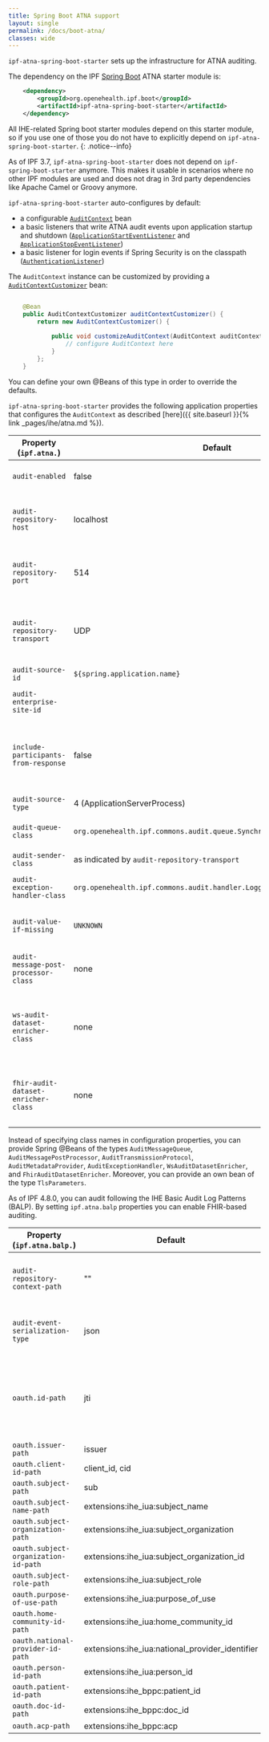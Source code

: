 ```yaml
---
title: Spring Boot ATNA support
layout: single
permalink: /docs/boot-atna/
classes: wide
---
```


`ipf-atna-spring-boot-starter` sets up the infrastructure for ATNA auditing.
 
The dependency on the IPF [Spring Boot] ATNA starter module is:

```xml
    <dependency>
        <groupId>org.openehealth.ipf.boot</groupId>
        <artifactId>ipf-atna-spring-boot-starter</artifactId>
    </dependency>
```

All IHE-related Spring boot starter modules depend on this starter module, so if you use one of those you do not have to
explicitly depend on `ipf-atna-spring-boot-starter`.
{: .notice--info}

As of IPF 3.7, `ipf-atna-spring-boot-starter` does not depend on `ipf-spring-boot-starter` anymore. This makes it
usable in scenarios where no other IPF modules are used and does not drag in 3rd party dependencies like Apache Camel
or Groovy anymore.

`ipf-atna-spring-boot-starter` auto-configures by default:

* a configurable [`AuditContext`](../apidocs/org/openehealth/ipf/commons/audit/DefaultAuditContext.html) bean
* a basic listeners that write ATNA audit events upon application startup and shutdown 
  ([`ApplicationStartEventListener`](../apidocs/org/openehealth/ipf/boot/atna/ApplicationStartEventListener.html) 
  and [`ApplicationStopEventListener`](../apidocs/org/openehealth/ipf/boot/atna/ApplicationStopEventListener.html))
* a basic listener for login events if Spring Security is on the classpath ([`AuthenticationListener`](../apidocs/org/openehealth/ipf/boot/atna/AuthenticationListener.html)) 

The `AuditContext` instance can be customized by providing a [`AuditContextCustomizer`](../apidocs/org/openehealth/ipf/boot/atna/AuditContextCustomizer.html) bean:

```java

    @Bean
    public AuditContextCustomizer auditContextCustomizer() {
        return new AuditContextCustomizer() {
            
            public void customizeAuditContext(AuditContext auditContext) {
                // configure AuditContext here
            }
        };
    }
```

You can define your own @Beans of this type in order to override the defaults.

`ipf-atna-spring-boot-starter` provides the following application properties that configures the `AuditContext`
as described [here]({{ site.baseurl }}{% link _pages/ihe/atna.md %}).

| Property (`ipf.atna.`)         | Default               | Description                                                           |
|--------------------------------|-----------------------|-----------------------------------------------------------------------|
| `audit-enabled`                | false                 | Whether auditing is enabled                                           |
| `audit-repository-host`        | localhost             | Host of the ATNA repository to send the events to                     |
| `audit-repository-port`        | 514                   | Port of the ATNA repository to send the events to                     |
| `audit-repository-transport`   | UDP                   | Wire transport format (UDP, TLS, NETTY-UDP, NETTY-TLS, FHIR-REST-TLS) |
| `audit-source-id`              | `${spring.application.name}` | Source ID for ATNA events                                             |
| `audit-enterprise-site-id`     |                       | Enterprise Site ID for ATNA events                                    |
| `include-participants-from-response`| false            | Whether to include (patient) participants from responses as well      |
| `audit-source-type`            | 4 (ApplicationServerProcess) | Type of Audit Source                                                  |
| `audit-queue-class`            | `org.openehealth.ipf.commons.audit.queue.SynchronousAuditMessageQueue` | Queue implementation for auditing                                     |
| `audit-sender-class`           | as indicated by `audit-repository-transport` | ATNA sender implementation                                            |
| `audit-exception-handler-class`| `org.openehealth.ipf.commons.audit.handler.LoggingAuditExceptionHandler`| Exception handler impleemntation                                      |
| `audit-value-if-missing`       | `UNKNOWN`             | Value used for mandatory audit attributes that are not set            |
| `audit-message-post-processor-class` | none | Class of the audit message post-processor | 
| `ws-audit-dataset-enricher-class`    | none | Class of the audit dataset enricher for Web Service based transactions (IPF 5.0+) |  
| `fhir-audit-dataset-enricher-class`  | none | Class of the audit dataset enricher for FHIR based transactions (IPF 5.0+) |

Instead of specifying class names in configuration properties, you can provide Spring @Beans of the types `AuditMessageQueue`, 
`AuditMessagePostProcessor`, `AuditTransmissionProtocol`, `AuditMetadataProvider`, `AuditExceptionHandler`, `WsAuditDatasetEnricher`, 
and `FhirAuditDatasetEnricher`.  Moreover, you can provide an own bean of the type `TlsParameters`.

As of IPF 4.8.0, you can audit following the IHE Basic Audit Log Patterns (BALP). By setting `ipf.atna.balp` properties you can enable FHIR-based auditing.

| Property (`ipf.atna.balp.`)          | Default                                         | Description                                                  |
|--------------------------------------|-------------------------------------------------|--------------------------------------------------------------|
| `audit-repository-context-path`      | ""                                              | URL context path of the FHIR Audit Repository                |
| `audit-event-serialization-type`     | json                                            | Whether to encode the AuditEvent as `json` or `xml`          |
| `oauth.id-path`                      | jti                                             | Where to extract audit-relevant data from a JWT access token |
| `oauth.issuer-path`                  | issuer                                          |                                                              |
| `oauth.client-id-path`               | client_id, cid                                  |                                                              |
| `oauth.subject-path`                 | sub                                             |                                                              |
| `oauth.subject-name-path`            | extensions:ihe_iua:subject_name                 |                                                              |
| `oauth.subject-organization-path`    | extensions:ihe_iua:subject_organization         |                                                              |
| `oauth.subject-organization-id-path` | extensions:ihe_iua:subject_organization_id      |                                                              |
| `oauth.subject-role-path`            | extensions:ihe_iua:subject_role                 |                                                              |
| `oauth.purpose-of-use-path`          | extensions:ihe_iua:purpose_of_use               |                                                              |
| `oauth.home-community-id-path`       | extensions:ihe_iua:home_community_id            |                                                              |
| `oauth.national-provider-id-path`    | extensions:ihe_iua:national_provider_identifier |                                                              |
| `oauth.person-id-path`               | extensions:ihe_iua:person_id                    |                                                              |
| `oauth.patient-id-path`              | extensions:ihe_bppc:patient_id                  |                                                              |
| `oauth.doc-id-path`                  | extensions:ihe_bppc:doc_id                      |                                                              |
| `oauth.acp-path`                     | extensions:ihe_bppc:acp                         |                                                              |

[Spring Boot]: https://projects.spring.io/spring-boot/
